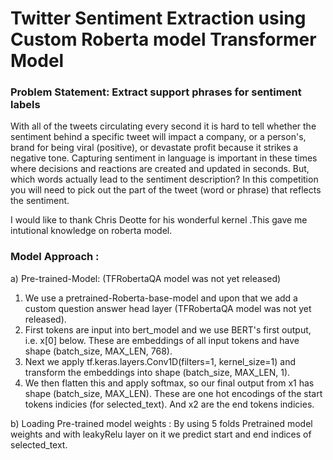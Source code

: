 # Twitter Sentiment Extraction using Custom Roberta model Transformer Model

### Problem Statement: Extract support phrases for sentiment labels

With all of the tweets circulating every second it is hard to tell whether the sentiment behind a specific tweet will impact a company, or a person's, brand for being viral (positive), or devastate profit because it strikes a negative tone. Capturing sentiment in language is important in these times where decisions and reactions are created and updated in seconds. But, which words actually lead to the sentiment description? In this competition you will need to pick out the part of the tweet (word or phrase) that reflects the sentiment.

I would like to thank Chris Deotte for his wonderful kernel .This gave me intutional knowledge on roberta model.

### Model Approach :

a) Pre-trained-Model: (TFRobertaQA model was not yet released)

1. We use a pretrained-Roberta-base-model and upon that we add a custom question answer head layer (TFRobertaQA model was not yet released).
2. First tokens are input into bert_model and we use BERT's first output, i.e. x[0] below. These are embeddings of all input tokens and have shape (batch_size, MAX_LEN, 768).
3. Next we apply tf.keras.layers.Conv1D(filters=1, kernel_size=1) and transform the embeddings into shape (batch_size, MAX_LEN, 1).
4. We then flatten this and apply softmax, so our final output from x1 has shape (batch_size, MAX_LEN). These are one hot encodings of the start tokens indicies (for selected_text). And x2 are the end tokens indicies.

b) Loading Pre-trained model weights :
By using 5 folds Pretrained model weights and with leakyRelu layer on it we predict start and end indices of selected_text.
